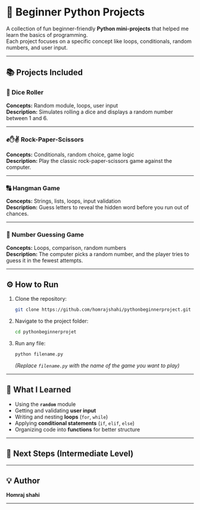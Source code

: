 # 🐍 Beginner Python Projects

A collection of fun beginner-friendly **Python mini-projects** that helped me learn the basics of programming.  
Each project focuses on a specific concept like loops, conditionals, random numbers, and user input.

---

## 📚 Projects Included

### 🎲 Dice Roller
**Concepts:** Random module, loops, user input  
**Description:** Simulates rolling a dice and displays a random number between 1 and 6.

---

### ✊✋✌️ Rock-Paper-Scissors
**Concepts:** Conditionals, random choice, game logic  
**Description:** Play the classic rock-paper-scissors game against the computer.

---

### 🔠 Hangman Game
**Concepts:** Strings, lists, loops, input validation  
**Description:** Guess letters to reveal the hidden word before you run out of chances.

---

### 🔢 Number Guessing Game
**Concepts:** Loops, comparison, random numbers  
**Description:** The computer picks a random number, and the player tries to guess it in the fewest attempts.

---

## ⚙️ How to Run

1. Clone the repository:
   ```bash
   git clone https://github.com/homrajshahi/pythonbeginnerproject.git
   ````

2. Navigate to the project folder:

   ```bash
   cd pythonbeginnerprojet
   ```
3. Run any file:

   ```bash
   python filename.py
   ```

   *(Replace `filename.py` with the name of the game you want to play)*

---

## 🧩 What I Learned

* Using the **`random`** module
* Getting and validating **user input**
* Writing and nesting **loops** (`for`, `while`)
* Applying **conditional statements** (`if`, `elif`, `else`)
* Organizing code into **functions** for better structure

---

## 🚀 Next Steps (Intermediate Level)

---

## 💡 Author

**Homraj shahi**

---
